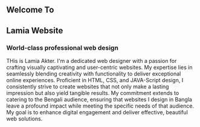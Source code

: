 <!DOCTYPE html>
<html lang="en">
<head>
    <meta charset="UTF-8">
    <meta name="viewport" content="width=device-width, initial-scale=1.0">
    <title>Lamia Web Developer</title>
    <link rel="preconnect" href="https://fonts.googleapis.com">
    <link rel="stylesheet" href="style.css">
</head>
<body>
    <section>
        <div  class="half-width">
            <h1>Welcome To</h1>
            <h1> <span class="name-highlight">Lamia </span> Website</h1>
            <h3>World-class professional web design</h3>
            <p> THis is Lamia Akter. I'm a dedicated web designer with a passion for crafting visually captivating and user-centric websites. My expertise lies in seamlessly blending creativity with functionality to deliver exceptional online experiences. Proficient in HTML, CSS, and JAVA-Script design, I consistently strive to create websites that not only make a lasting impression but also yield tangible results. My commitment extends to catering to the Bengali audience, ensuring that websites I design in Bangla leave a profound impact while meeting the specific needs of that audience. My goal is to enhance digital engagement and deliver effective, beautiful web solutions.</p>
        </div>
        <div class="half-width">
            <img src="c:\Users\Lamia Akter Kona\Documents\web debelopment\myf-first-website\images\download.png" alt="">
        </div>
        </section>
</body>
</html>
